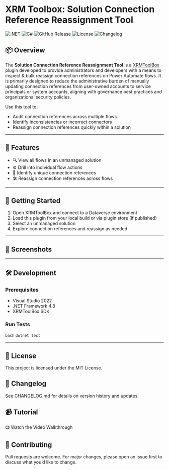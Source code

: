 ﻿# XRM Toolbox: Solution Connection Reference Reassignment Tool

![.NET](https://img.shields.io/badge/.NET-512BD4?logo=dotnet&logoColor=white&style=flat-square)
![C#](https://img.shields.io/badge/C%23-239120?logo=c-sharp&logoColor=white&style=flat-square)
![GitHub Release](https://img.shields.io/github/v/release/MatthewTDunn/ConnectionReferenceReassignmentTool?style=flat-square)
![License](https://img.shields.io/github/license/MatthewTDunn/ConnectionReferenceReassignmentTool?style=flat-square)
![Changelog](https://img.shields.io/badge/Changelog-Yes-brightgreen?style=flat-square)

## 📦 Overview

The **Solution Connection Reference Reassignment Tool** is a [XRMToolBox](https://www.xrmtoolbox.com/) plugin developed to provide administrators and developers with a means to inspect & bulk reassign connection references on Power Automate flows. It is primarily designed to reduce the administrative burden of manually updating connection references from user-owned accounts to service principals or system accounts, aligning with governance best practices and organizational security policies.

Use this tool to:
- Audit connection references across multiple flows
- Identify inconsistencies or incorrect connectors
- Reassign connection references quickly within a solution

---

## 🎯 Features

- 🔍 View all flows in an unmanaged solution
- ⚙️ Drill into individual flow actions
- 🔗 Identify unique connection references
- 🛠 Reassign connection references across flows

---

## 🚀 Getting Started

1. Open XRMToolBox and connect to a Dataverse environment
2. Load this plugin from your local build or via plugin store (if published)
3. Select an unmanaged solution
4. Explore connection references and reassign as needed

---

## 📸 Screenshots



---

## 🛠 Development

### Prerequisites
- Visual Studio 2022
- .NET Framework 4.8
- XRMToolBox SDK

### Run Tests
```bash```
```dotnet test```

---

## 📄 License
This project is licensed under the MIT License.

## 📜 Changelog
See CHANGELOG.md for details on version history and updates.

## 📹 Tutorial
📺 Watch the Video Walkthrough

## 🤝 Contributing
Pull requests are welcome. For major changes, please open an issue first to discuss what you’d like to change.